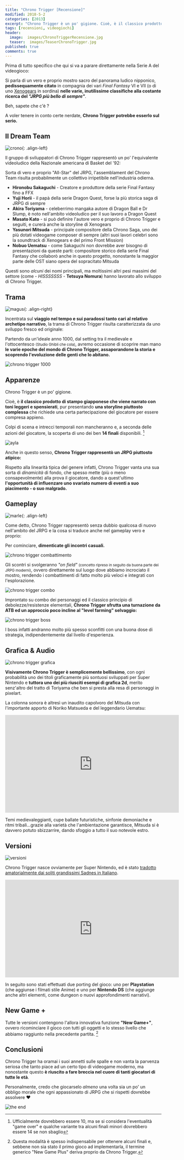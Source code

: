 ```yaml
---
title: "Chrono Trigger [Recensione]"
modified: 2018-5-2
categories: [2013]
excerpt: "Chrono Trigger è un po' gigione. Cioè, è il classico prodotto di stampo giapponese che viene narrato con toni leggeri e spensierati, pur presentando una storyline decisamente complessa..."
tags: [recensioni, videogiochi]
header:  
  image:  images/ChronoTriggerRecensione.jpg
  teaser:  images/TeaserChronoTrigger.jpg 
published: true
comments: true
---
```


Prima di tutto specifico che qui si va a parare direttamente nella Serie A del videogioco: 

Si parla di un vero e proprio mostro sacro del panorama ludico nipponico, **pedissequamente citato** in compagnia dei vari _Final Fantasy_ VI e VII (o di uno [Xenogears](/2016/xenogears-recensione) in sordina) **nelle varie, inutilissime classifiche alla costante ricerca del _"JRPG più bello di sempre"_**.

Beh, sapete che c'è ?

A voler tenere in conto certe nerdate, **Chrono Trigger potrebbe esserlo sul serio.**  

## Il Dream Team

![crono](http://starsmedia.ign.com/stars/image/object/142/14217688/crono_chrono-trigger_pictureboxart_160w.jpg){: .align-left}

Il gruppo di sviluppatori di Chrono Trigger rappresentò un po' l'equivalente videoludico della Nazionale americana di Basket del '92: 

Sorta di vero e proprio "All-Star" del JRPG, l'assemblament del Chrono Team risulta probabilmente un collettivo irripetibile nell'industria odierna.

- **Hironobu Sakaguchi** - Creatore e produttore della serie Final Fantasy fino a FFX
- **Yuji Horii** - il papà della serie Dragon Quest, forse la più storica saga di JRPG di sempre
- **Akira Toriyama** - celeberrimo mangaka autore di Dragon Ball e Dr Slump, è noto nell'ambito videoludico per il suo lavoro a Dragon Quest 
- **Masato Kato** - si può definire l'autore vero e proprio di Chrono Trigger e seguiti, e curerà anche la storyline di Xenogears
- **Yasunori Mitsuda** - principale compositore della Chrono Saga, uno dei più dotati videogame composer di sempre (altri suoi lavori celebri sono la soundtrack di Xenogears e del primo Front Mission)
- **Nobuo Uematsu** - come Sakaguchi non dovrebbe aver bisogno di presentazioni da queste parti: compositore storico della serie Final Fantasy che collaborò anche in questo progetto, nonostante la maggior parte delle OST siano opera del sopracitato Mitsuda

Questi sono _alcuni_ dei nomi principali, ma moltissimi altri pesi massimi del settore (come _- HISSSSSSS -_ **Tetsuya Nomura**) hanno lavorato allo sviluppo di Chrono Trigger.

## Trama

![magus](http://starsmedia.ign.com/stars/image/object/142/14217695/magusboxart_160w.jpg){: .align-right}

Incentrata sul **viaggio nel tempo e sui paradossi tanto cari al relativo archetipo narrativo**, la trama di Chrono Trigger risulta caratterizzata da uno sviluppo fresco ed originale:

Partendo da un'ideale anno 1000, dal setting tra il medievale e l'ottocentesco <small>(Studio Ghibli che cola)</small>, avremo occasione di scoprire man mano **le varie epoche del mondo di Chrono Trigger, assaporandone la storia e scoprendo l'evoluzione delle genti che lo abitano.**

![chrono trigger 1000](http://24.media.tumblr.com/tumblr_ma05hdInVg1r00g1wo1_500.gif)

## Apparenze

Chrono Trigger è un po' gigione. 

Cioè, è **il classico prodotto di stampo giapponese che viene narrato con toni leggeri e spensierati**, pur presentando **una storyline piuttosto complessa** che richiede una certa partecipazione del giocatore per essere compresa appieno.

Colpi di scena e intrecci temporali non mancheranno e, a seconda delle azioni del giocatore, la scoperta di uno dei ben **14 finali** disponibili. [^finali]

[^finali]: Ufficialmente dovrebbero essere 10, ma se si considera l'eventualità "game over" e qualche variante tra alcuni finali minori dovrebbero essere 14 se non sbaglio

![ayla](https://www.chronocompendium.com/images/wiki/thumb/f/f3/T_Dactyl_Ride_Custom_Levels.jpg/640px-T_Dactyl_Ride_Custom_Levels.jpg)

Anche in questo senso, **Chrono Trigger rappresentò un JRPG piuttosto atipico:**

Rispetto alla linearità tipica del genere infatti, Chrono Trigger vanta una sua sorta di _dinamicità_ di fondo, che spesso mette (più o meno consapevolmente) alla prova il giocatore, dando a quest'ultimo **l'opportunità di influenzare uno svariato numero di eventi a suo piacimento - o suo malgrado.**

## Gameplay

![marle](http://lh6.ggpht.com/_g-zAaRuBbyY/TBZajLhjQPI/AAAAAAAAAio/UlqItYZbz1s/marle.jpg){: .align-left}

Come detto, Chrono Trigger rappresentò senza dubbio qualcosa di nuovo nell'ambito del JRPG e la cosa si traduce anche nel gameplay vero e proprio:

Per cominciare, **dimenticate gli incontri casuali.** 

![chrono trigger combattimento](https://lparchive.org/Chrono-Trigger-(by-Leavemywife)/Update%2002/22-chronocrit1.gif)

Gli scontri si svolgeranno _"on field"_ <small>(concetto ripreso in seguito da buona parte dei JRPG moderni)</small>, ovvero direttamente sul luogo dove abbiamo incrociato il mostro, rendendo i combattimenti di fatto molto più veloci e integrati con l'esplorazione.

![chrono trigger combo](https://thewellredmage.files.wordpress.com/2018/01/5207bb6781a98de3f519aa8440b5a2d1.gif)

Improntato su combo dei personaggi ed il classico principio di debolezze/resistenze elementali, **Chrono Trigger sfrutta una turnazione da ATB ed un approccio poco incline al "level farming" selvaggio:** 

![chrono trigger boss](https://i.pinimg.com/originals/30/82/64/30826422f487abb4b550ffdb1a0403ee.gif)

I boss infatti andranno molto più spesso sconfitti con una buona dose di strategia, indipendentemente dal livello d'esperienza. 

## Grafica & Audio

![chrono trigger grafica](https://media.giphy.com/media/OjfDkaI5aAzvi/giphy.gif)

**Visivamente Chrono Trigger è semplicemente bellissimo**, con ogni probabilità uno dei titoli graficamente più sontuosi sviluppati per Super Nintendo e **tuttora uno dei più riusciti esempi di grafica 2d**, merito senz'altro del tratto di Toriyama che ben si presta alla resa di personaggi in pixelart.

La colonna sonora è altresì un inaudito capolvoro del Mitsuda con l'importante apporto di Noriko Matsueda e del leggendario Uematsu:

<iframe width="560" height="315" src="https://www.youtube.com/embed/eDZ2W0GpP_E" frameborder="0" allow="autoplay; encrypted-media" allowfullscreen></iframe> 

Temi medievaleggianti, cupe ballate futuristiche, sinfonie demoniache e ritmi tribali...grazie alla varietà che l'ambientazione garantisce, Mitsuda si è davvero potuto sbizzarrire, dando sfoggio a tutto il suo notevole estro.

## Versioni

![versioni](https://www.chronocompendium.com/images/wiki/thumb/2/2d/T_Resting_at_Luccas.jpg/640px-T_Resting_at_Luccas.jpg)

Chrono Trigger nasce ovviamente per Super Nintendo, ed è stato [tradotto amatorialmente dai soliti grandissimi Sadnes in Italiano](https://www.sadnescity.it/traduzioni/ct/ct.php).

<iframe width="560" height="315" src="https://www.youtube.com/embed/0Rc3I8rZCgk" frameborder="0" allow="autoplay; encrypted-media" allowfullscreen></iframe>

In seguito sono stati effettuati due porting del gioco: uno per **Playstation** (che aggiunse i filmati stile Anime) e uno per **Nintendo DS** (che aggiunge anche altri elementi, come dungeon o nuovi approfondimenti narrativi).

## New Game +

Tutte le versioni contengono l'allora innovativa funzione **"New Game+"**, ovvero ricominciare il gioco con tutti gli oggetti e lo stesso livello che abbiamo raggiunto nella precedente partita. [^new game]

[^new game]: Questa modalità è spesso indispensabile per ottenere alcuni finali e, sebbene non sia stato il primo gioco ad implementarla, il termine generico "New Game Plus" deriva proprio da Chrono Trigger.

## Conclusioni

Chrono Trigger ha oramai i suoi annetti sulle spalle e non vanta la parvenza seriosa che tanto piace ad un certo tipo di videogame moderno, ma nonostante questo **è riuscito a fare breccia nel cuore di tanti giocatori di tutte le età**.

Personalmente, credo che giocarselo _almeno_ una volta sia un po' un obbligo morale che ogni appassionato di JRPG che si rispetti dovrebbe assolvere ❤️ ️ 

![the end](https://www.chronocompendium.com/images/wiki/5/50/Eoath.png)
